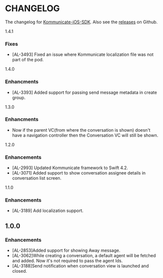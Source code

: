 # CHANGELOG

The changelog for [Kommunicate-iOS-SDK](https://github.com/Kommunicate-io/Kommunicate-iOS-SDK). Also see the [releases](https://github.com/Kommunicate-io/Kommunicate-iOS-SDK/releases) on Github.

1.4.1

### Fixes

- [AL-3493] Fixed an issue where Kommunicate localization file was not part of the pod.

1.4.0

### Enhancments

- [AL-3393] Added support for passing send message metadata in create group.

1.3.0

### Enhancments

- Now if the parent VC(from where the conversation is shown) doesn't have a navigation controller then the Conversation VC will still be shown.

1.2.0

### Enhancements

- [AL-2993] Updated Kommunicate framework to Swift 4.2.
- [AL-3071] Added support to show conversation assignee details in conversation list screen.

1.1.0

### Enhancements

- [AL-3189] Add localization support.

1.0.0
---

### Enhancements

- [AL-2853]Added support for showing Away message.
- [AL-3062]While creating a conversation, a default agent will be fetched and added. Now it's not required  to pass the agent Ids.
- [AL-3188]Send notification when conversation view is launched and closed.
